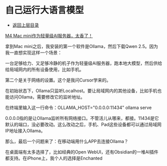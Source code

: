 # 自己运行大语言模型

* [返回上层目录](../multimodal-large-model.md)





[M4 Mac mini作为轻量级AI服务器，太香了！](https://mp.weixin.qq.com/s/XUovXDjfO2fhcgTCrg1Q9w)

拿到Mac mini之后，我安装的第一个软件是Ollama，然后下载Qwen 2.5。因为我一直想实现这样一个场景：

一台足够给力、又足够冷静的机子作为轻量级AI服务器，跑本地大模型，然后供给给局域网内的所有设备使用，比如手机。

第二个是关于网络的设置。这个是我问Cursor学来的。

在初始状态下，Ollama只监听Localhost。要让局域网内的其他设备，比如手机也能访问Ollama，需要修改它的监听地址。

在终端里输入这一行命令：OLLAMA_HOST="0.0.0.0:11434" ollama serve

0.0.0.0指的是让Ollama监听所有网络接口。不管活儿从哪来，都接。11434是它默认的端口，没必要改动。这么改动之后，手机、Pad这些设备都可以通过局域网IP地址接入Ollama。

那么，最后一个问题来了：在移动端用什么APP去连接Ollama？

在桌面端有太多选择了，比如经典的Open WebUI，还有Obsidian的一堆AI插件都支持。在iPhone上，我个人的选择是Enchanted